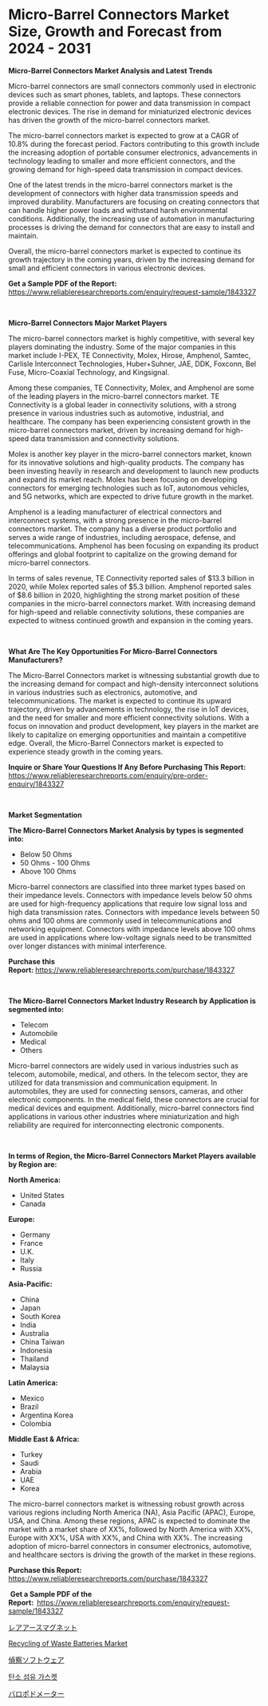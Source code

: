 <p><h1>Micro-Barrel Connectors Market Size, Growth and Forecast from 2024 - 2031</h1></p><p><strong>Micro-Barrel Connectors Market Analysis and Latest Trends</strong></p>
<p><p>Micro-barrel connectors are small connectors commonly used in electronic devices such as smart phones, tablets, and laptops. These connectors provide a reliable connection for power and data transmission in compact electronic devices. The rise in demand for miniaturized electronic devices has driven the growth of the micro-barrel connectors market.</p><p>The micro-barrel connectors market is expected to grow at a CAGR of 10.8% during the forecast period. Factors contributing to this growth include the increasing adoption of portable consumer electronics, advancements in technology leading to smaller and more efficient connectors, and the growing demand for high-speed data transmission in compact devices.</p><p>One of the latest trends in the micro-barrel connectors market is the development of connectors with higher data transmission speeds and improved durability. Manufacturers are focusing on creating connectors that can handle higher power loads and withstand harsh environmental conditions. Additionally, the increasing use of automation in manufacturing processes is driving the demand for connectors that are easy to install and maintain.</p><p>Overall, the micro-barrel connectors market is expected to continue its growth trajectory in the coming years, driven by the increasing demand for small and efficient connectors in various electronic devices.</p></p>
<p><strong>Get a Sample PDF of the Report:&nbsp;</strong> <a href="https://www.reliableresearchreports.com/enquiry/request-sample/1843327">https://www.reliableresearchreports.com/enquiry/request-sample/1843327</a></p>
<p>&nbsp;</p>
<p><strong>Micro-Barrel Connectors Major Market Players</strong></p>
<p><p>The micro-barrel connectors market is highly competitive, with several key players dominating the industry. Some of the major companies in this market include I-PEX, TE Connectivity, Molex, Hirose, Amphenol, Samtec, Carlisle Interconnect Technologies, Huber+Suhner, JAE, DDK, Foxconn, Bel Fuse, Micro-Coaxial Technology, and Kingsignal. </p><p>Among these companies, TE Connectivity, Molex, and Amphenol are some of the leading players in the micro-barrel connectors market. TE Connectivity is a global leader in connectivity solutions, with a strong presence in various industries such as automotive, industrial, and healthcare. The company has been experiencing consistent growth in the micro-barrel connectors market, driven by increasing demand for high-speed data transmission and connectivity solutions.</p><p>Molex is another key player in the micro-barrel connectors market, known for its innovative solutions and high-quality products. The company has been investing heavily in research and development to launch new products and expand its market reach. Molex has been focusing on developing connectors for emerging technologies such as IoT, autonomous vehicles, and 5G networks, which are expected to drive future growth in the market.</p><p>Amphenol is a leading manufacturer of electrical connectors and interconnect systems, with a strong presence in the micro-barrel connectors market. The company has a diverse product portfolio and serves a wide range of industries, including aerospace, defense, and telecommunications. Amphenol has been focusing on expanding its product offerings and global footprint to capitalize on the growing demand for micro-barrel connectors.</p><p>In terms of sales revenue, TE Connectivity reported sales of $13.3 billion in 2020, while Molex reported sales of $5.3 billion. Amphenol reported sales of $8.6 billion in 2020, highlighting the strong market position of these companies in the micro-barrel connectors market. With increasing demand for high-speed and reliable connectivity solutions, these companies are expected to witness continued growth and expansion in the coming years.</p></p>
<p>&nbsp;</p>
<p><strong>What Are The Key Opportunities For Micro-Barrel Connectors Manufacturers?</strong></p>
<p><p>The Micro-Barrel Connectors market is witnessing substantial growth due to the increasing demand for compact and high-density interconnect solutions in various industries such as electronics, automotive, and telecommunications. The market is expected to continue its upward trajectory, driven by advancements in technology, the rise in IoT devices, and the need for smaller and more efficient connectivity solutions. With a focus on innovation and product development, key players in the market are likely to capitalize on emerging opportunities and maintain a competitive edge. Overall, the Micro-Barrel Connectors market is expected to experience steady growth in the coming years.</p></p>
<p><strong>Inquire or Share Your Questions If Any Before Purchasing This Report:</strong> <a href="https://www.reliableresearchreports.com/enquiry/pre-order-enquiry/1843327">https://www.reliableresearchreports.com/enquiry/pre-order-enquiry/1843327</a></p>
<p>&nbsp;</p>
<p><strong>Market Segmentation</strong></p>
<p><strong>The Micro-Barrel Connectors Market Analysis by types is segmented into:</strong></p>
<p><ul><li>Below 50 Ohms</li><li>50 Ohms - 100 Ohms</li><li>Above 100 Ohms</li></ul></p>
<p><p>Micro-barrel connectors are classified into three market types based on their impedance levels. Connectors with impedance levels below 50 ohms are used for high-frequency applications that require low signal loss and high data transmission rates. Connectors with impedance levels between 50 ohms and 100 ohms are commonly used in telecommunications and networking equipment. Connectors with impedance levels above 100 ohms are used in applications where low-voltage signals need to be transmitted over longer distances with minimal interference.</p></p>
<p><strong>Purchase this Report:&nbsp;</strong><a href="https://www.reliableresearchreports.com/purchase/1843327">https://www.reliableresearchreports.com/purchase/1843327</a></p>
<p>&nbsp;</p>
<p><strong>The Micro-Barrel Connectors Market Industry Research by Application is segmented into:</strong></p>
<p><ul><li>Telecom</li><li>Automobile</li><li>Medical</li><li>Others</li></ul></p>
<p><p>Micro-barrel connectors are widely used in various industries such as telecom, automobile, medical, and others. In the telecom sector, they are utilized for data transmission and communication equipment. In automobiles, they are used for connecting sensors, cameras, and other electronic components. In the medical field, these connectors are crucial for medical devices and equipment. Additionally, micro-barrel connectors find applications in various other industries where miniaturization and high reliability are required for interconnecting electronic components.</p></p>
<p>&nbsp;</p>
<p><strong>In terms of Region, the Micro-Barrel Connectors Market Players available by Region are:</strong></p>
<p>
    <p> <strong> North America: </strong>
        <ul>
            <li>United States</li>
            <li>Canada</li>
        </ul>
        </p> 
    <p> <strong> Europe: </strong>
        <ul>
            <li>Germany</li>
            <li>France</li>
            <li>U.K.</li>
            <li>Italy</li>
            <li>Russia</li>
        </ul>
        </p> 
    <p> <strong> Asia-Pacific: </strong>
        <ul>
            <li>China</li>
            <li>Japan</li>
            <li>South Korea</li>
            <li>India</li>
            <li>Australia</li>
            <li>China Taiwan</li>
            <li>Indonesia</li>
            <li>Thailand</li>
            <li>Malaysia</li>
        </ul>
        </p> 
    <p> <strong> Latin America: </strong>
        <ul>
            <li>Mexico</li>
            <li>Brazil</li>
            <li>Argentina Korea</li>
            <li>Colombia</li>
        </ul>
        </p> 
    <p> <strong> Middle East & Africa: </strong>
        <ul>
            <li>Turkey</li>
            <li>Saudi</li>
            <li>Arabia</li>
            <li>UAE</li>
            <li>Korea</li>
        </ul>
    </p>
    </p>
<p><p>The micro-barrel connectors market is witnessing robust growth across various regions including North America (NA), Asia Pacific (APAC), Europe, USA, and China. Among these regions, APAC is expected to dominate the market with a market share of XX%, followed by North America with XX%, Europe with XX%, USA with XX%, and China with XX%. The increasing adoption of micro-barrel connectors in consumer electronics, automotive, and healthcare sectors is driving the growth of the market in these regions.</p></p>
<p><strong>Purchase this Report: </strong><a href="https://www.reliableresearchreports.com/purchase/1843327">https://www.reliableresearchreports.com/purchase/1843327</a></p>
<p>&nbsp;<strong>Get a Sample PDF of the Report:&nbsp;&nbsp;</strong><a href="https://www.reliableresearchreports.com/enquiry/request-sample/1843327">https://www.reliableresearchreports.com/enquiry/request-sample/1843327</a></p>
<p><strong></strong></p>
<p><p><a href="https://github.com/laurenreichert/Market-Research-Report-List-1/blob/main/781569216916.md">レアアースマグネット</a></p><p><a href="https://github.com/zjyglelu/Market-Research-Report-List-2/blob/main/recycling-of-waste-batteries-market.md">Recycling of Waste Batteries Market</a></p><p><a href="https://github.com/RodHoppe07/Market-Research-Report-List-1/blob/main/685167816917.md">偵察ソフトウェア</a></p><p><a href="https://medium.com/@porterhntz2023/%ED%83%84%EC%86%8C-%EC%84%AC%EC%9C%A0-%EA%B0%80%EC%8A%A4%EC%BC%93-%EC%8B%9C%EC%9E%A5-2031%EB%85%84%EA%B9%8C%EC%A7%80%EC%9D%98-%ED%8A%B8%EB%A0%8C%EB%93%9C-%EC%98%88%EC%B8%A1-%EB%B0%8F-%EA%B2%BD%EC%9F%81-%EB%B6%84%EC%84%9D-6bece7cc8b41">탄소 섬유 가스켓</a></p><p><a href="https://medium.com/@roachbrenda/%E3%83%90%E3%83%AD%E3%83%9D%E3%83%89%E3%83%A1%E3%83%BC%E3%82%BF%E3%83%BC%E5%B8%82%E5%A0%B4%E3%81%AE%E8%A6%8F%E6%A8%A1-cagr-%E3%83%88%E3%83%AC%E3%83%B3%E3%83%89-2024-2030-3f34d1c91daf">バロポドメーター</a></p></p>
